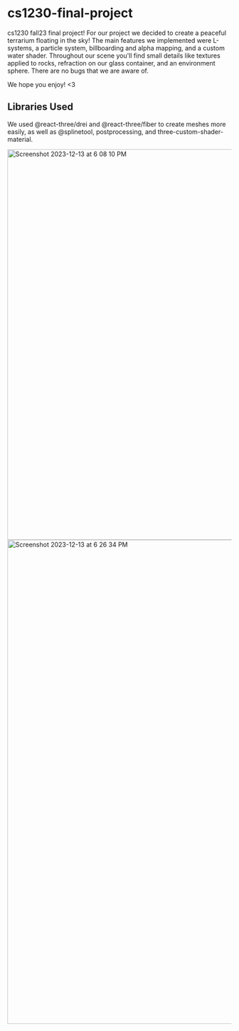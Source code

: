 # cs1230-final-project

cs1230 fall23 final project!
For our project we decided to create a peaceful terrarium floating in the sky! The main features we implemented were L-systems, a particle system, billboarding and alpha mapping, and a custom water shader. Throughout our scene you'll find small details like textures applied to rocks, refraction on our glass container, and an environment sphere. There are no bugs that we are aware of.

We hope you enjoy! <3

## Libraries Used

We used @react-three/drei and @react-three/fiber to create meshes more easily, as well as @splinetool, postprocessing, and three-custom-shader-material.

<img width="877" alt="Screenshot 2023-12-13 at 6 08 10 PM" src="https://github.com/smallwhale1/cs1230-final-project/assets/40836349/2f474afe-a1fd-4004-a92a-4ca603e2d82b">
<img width="1087" alt="Screenshot 2023-12-13 at 6 26 34 PM" src="https://github.com/smallwhale1/cs1230-final-project/assets/40836349/7cbe3a50-9b0c-442c-bacc-6df8b7a8c13c">
